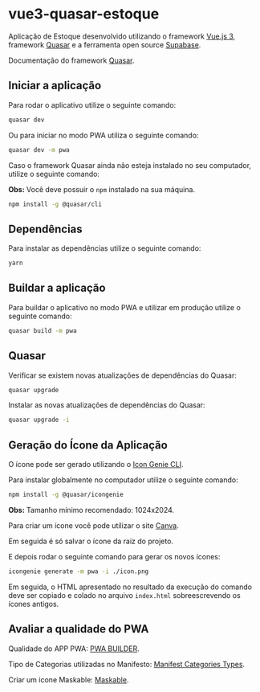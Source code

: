 # vue3-quasar-estoque

Aplicação de Estoque desenvolvido utilizando o framework [Vue.js 3](https://vuejs.org/), framework [Quasar](https://quasar.dev/) e a ferramenta open source [Supabase](https://supabase.com/).

Documentação do framework [Quasar](https://quasar.dev/vue-components/).

## Iniciar a aplicação

Para rodar o aplicativo utilize o seguinte comando:

```bash
quasar dev
```

Ou para iniciar no modo PWA utiliza o seguinte comando:

```bash
quasar dev -m pwa
```

Caso o framework Quasar ainda não esteja instalado no seu computador, utilize o seguinte comando:

**Obs:** Você deve possuir o `npm` instalado na sua máquina.

```bash
npm install -g @quasar/cli
```

## Dependências

Para instalar as dependências utilize o seguinte comando:

```bash
yarn
```

## Buildar a aplicação

Para buildar o aplicativo no modo PWA e utilizar em produção utilize o seguinte comando:

```bash
quasar build -m pwa
```

## Quasar

Verificar se existem novas atualizações de dependências do Quasar:

```bash
quasar upgrade
```

Instalar as novas atualizações de dependências do Quasar:

```bash
quasar upgrade -i
```

## Geração do Ícone da Aplicação

O ícone pode ser gerado utilizando o [Icon Genie CLI](https://quasar.dev/icongenie/introduction).

Para instalar globalmente no computador utilize o seguinte comando:

```bash
npm install -g @quasar/icongenie
```

**Obs:** Tamanho mínimo recomendado: 1024x2024.

Para criar um ícone você pode utilizar o site [Canva](https://www.canva.com/).

Em seguida é só salvar o ícone da raiz do projeto.

E depois rodar o seguinte comando para gerar os novos ícones:

```bash
icongenie generate -m pwa -i ./icon.png
```

Em seguida, o HTML apresentado no resultado da execução do comando deve ser copiado e colado no arquivo `index.html` sobreescrevendo os ícones antigos.

## Avaliar a qualidade do PWA

Qualidade do APP PWA: [PWA BUILDER](https://www.pwabuilder.com/).

Tipo de Categorias utilizadas no Manifesto: [Manifest Categories Types](https://github.com/w3c/manifest/wiki/Categories).

Criar um icone Maskable: [Maskable](https://maskable.app/editor).
